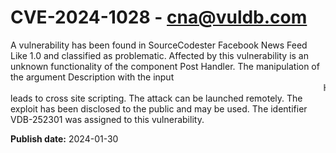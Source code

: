 # CVE-2024-1028 - cna@vuldb.com

A vulnerability has been found in SourceCodester Facebook News Feed Like 1.0 and classified as problematic. Affected by this vulnerability is an unknown functionality of the component Post Handler. The manipulation of the argument Description with the input <marquee>HACKED</marquee> leads to cross site scripting. The attack can be launched remotely. The exploit has been disclosed to the public and may be used. The identifier VDB-252301 was assigned to this vulnerability.

**Publish date:** 2024-01-30

